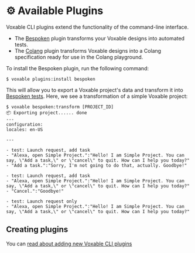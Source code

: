 # :gear: Available Plugins

Voxable CLI plugins extend the functionality of the command-line interface.

* The [Bespoken](./bespoken.md) plugin transforms your Voxable designs into automated tests.
* The [Colang](./colang.md) plugin transforms Voxable designs into a Colang specification ready for use in the Colang playground.

To install the Bespoken plugin, run the following command:
                
```sh-session
$ voxable plugins:install bespoken
```

This will allow you to export a Voxable project's data and transform it into [Bespoken tests](https://read.bespoken.io/). Here, we see a transformation of a simple Voxable project:

```sh-session
$ voxable bespoken:transform [PROJECT_ID]
📦 Exporting project...... done
---
configuration:
locales: en-US

---

- test: Launch request, add task
- "Alexa, open Simple Project.":"Hello! I am Simple Project. You can say, \"Add a task,\" or \"cancel\" to quit. How can I help you today?"
- "Add a task.":"Sorry, I'm not going to do that, actually. Goodbye!"

- test: Launch request, add task
- "Alexa, open Simple Project.":"Hello! I am Simple Project. You can say, \"Add a task,\" or \"cancel\" to quit. How can I help you today?"
- "Cancel.":"Goodbye!"

- test: Launch request only
- "Alexa, open Simple Project.":"Hello! I am Simple Project. You can say, \"Add a task,\" or \"cancel\" to quit. How can I help you today?"
```

## Creating plugins

You can [read about adding new Voxable CLI plugins](../contributing/README.md#creating-a-new-plugin)
